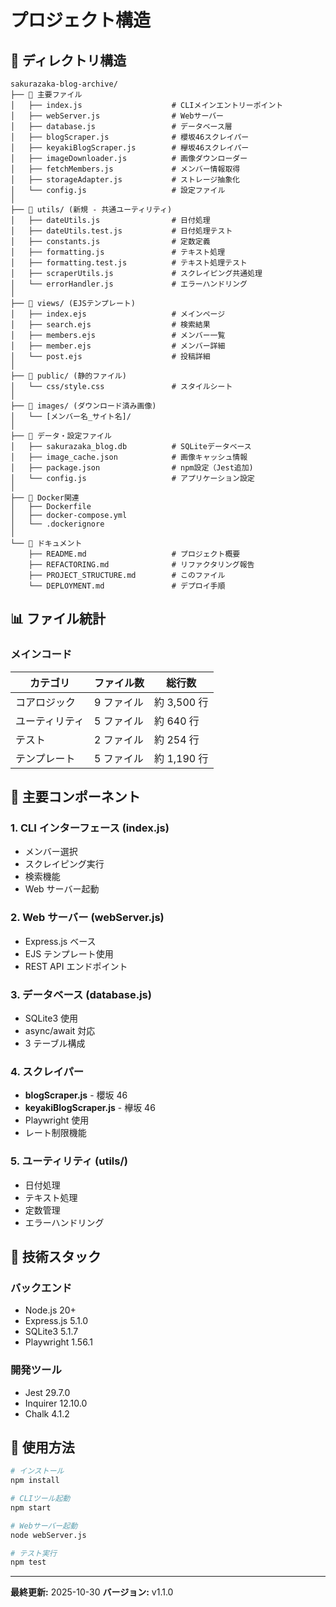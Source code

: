 # プロジェクト構造

## 📁 ディレクトリ構造

```
sakurazaka-blog-archive/
├── 📄 主要ファイル
│   ├── index.js                    # CLIメインエントリーポイント
│   ├── webServer.js                # Webサーバー
│   ├── database.js                 # データベース層
│   ├── blogScraper.js              # 櫻坂46スクレイパー
│   ├── keyakiBlogScraper.js        # 欅坂46スクレイパー
│   ├── imageDownloader.js          # 画像ダウンローダー
│   ├── fetchMembers.js             # メンバー情報取得
│   ├── storageAdapter.js           # ストレージ抽象化
│   └── config.js                   # 設定ファイル
│
├── 📂 utils/ (新規 - 共通ユーティリティ)
│   ├── dateUtils.js                # 日付処理
│   ├── dateUtils.test.js           # 日付処理テスト
│   ├── constants.js                # 定数定義
│   ├── formatting.js               # テキスト処理
│   ├── formatting.test.js          # テキスト処理テスト
│   ├── scraperUtils.js             # スクレイピング共通処理
│   └── errorHandler.js             # エラーハンドリング
│
├── 📂 views/ (EJSテンプレート)
│   ├── index.ejs                   # メインページ
│   ├── search.ejs                  # 検索結果
│   ├── members.ejs                 # メンバー一覧
│   ├── member.ejs                  # メンバー詳細
│   └── post.ejs                    # 投稿詳細
│
├── 📂 public/ (静的ファイル)
│   └── css/style.css               # スタイルシート
│
├── 📂 images/ (ダウンロード済み画像)
│   └── [メンバー名_サイト名]/
│
├── 📄 データ・設定ファイル
│   ├── sakurazaka_blog.db          # SQLiteデータベース
│   ├── image_cache.json            # 画像キャッシュ情報
│   ├── package.json                # npm設定（Jest追加)
│   └── config.js                   # アプリケーション設定
│
├── 📄 Docker関連
│   ├── Dockerfile
│   ├── docker-compose.yml
│   └── .dockerignore
│
└── 📄 ドキュメント
    ├── README.md                   # プロジェクト概要
    ├── REFACTORING.md              # リファクタリング報告
    ├── PROJECT_STRUCTURE.md        # このファイル
    └── DEPLOYMENT.md               # デプロイ手順
```

## 📊 ファイル統計

### メインコード

| カテゴリ       | ファイル数 | 総行数      |
| -------------- | ---------- | ----------- |
| コアロジック   | 9 ファイル | 約 3,500 行 |
| ユーティリティ | 5 ファイル | 約 640 行   |
| テスト         | 2 ファイル | 約 254 行   |
| テンプレート   | 5 ファイル | 約 1,190 行 |

## 🎯 主要コンポーネント

### 1. CLI インターフェース (index.js)

- メンバー選択
- スクレイピング実行
- 検索機能
- Web サーバー起動

### 2. Web サーバー (webServer.js)

- Express.js ベース
- EJS テンプレート使用
- REST API エンドポイント

### 3. データベース (database.js)

- SQLite3 使用
- async/await 対応
- 3 テーブル構成

### 4. スクレイパー

- **blogScraper.js** - 櫻坂 46
- **keyakiBlogScraper.js** - 欅坂 46
- Playwright 使用
- レート制限機能

### 5. ユーティリティ (utils/)

- 日付処理
- テキスト処理
- 定数管理
- エラーハンドリング

## 🔧 技術スタック

### バックエンド

- Node.js 20+
- Express.js 5.1.0
- SQLite3 5.1.7
- Playwright 1.56.1

### 開発ツール

- Jest 29.7.0
- Inquirer 12.10.0
- Chalk 4.1.2

## 🚀 使用方法

```bash
# インストール
npm install

# CLIツール起動
npm start

# Webサーバー起動
node webServer.js

# テスト実行
npm test
```

---

**最終更新:** 2025-10-30
**バージョン:** v1.1.0
